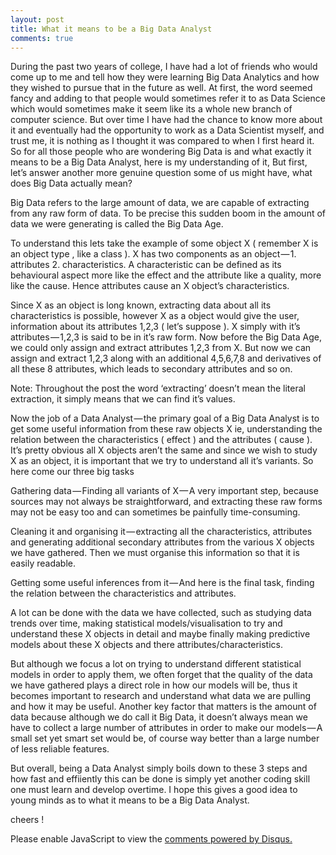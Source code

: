 ```yaml
---
layout: post
title: What it means to be a Big Data Analyst
comments: true
---
```



During the past two years of college, I have had a lot of friends who would come up to me and tell how they were learning Big Data Analytics and how they wished to pursue that in the future as well. At first, the word seemed fancy and adding to that people would sometimes refer it to as Data Science which would sometimes make it seem like its a whole new branch of computer science. But over time I have had the chance to know more about it and eventually had the opportunity to work as a Data Scientist myself, and trust me, it is nothing as I thought it was compared to when I first heard it. So for all those people who are wondering Big Data is and what exactly it means to be a Big Data Analyst, here is my understanding of it, But first, let’s answer another more genuine question some of us might have, what does Big Data actually mean?

Big Data refers to the large amount of data, we are capable of extracting from any raw form of data. To be precise this sudden boom in the amount of data we were generating is called the Big Data Age.

To understand this lets take the example of some object X ( remember X is an object type , like a class ). X has two components as an object — 1. attributes 2. characteristics. A characteristic can be defined as its behavioural aspect more like the effect and the attribute like a quality, more like the cause. Hence attributes cause an X object’s characteristics.

Since X as an object is long known, extracting data about all its characteristics is possible, however X as a object would give the user, information about its attributes 1,2,3 ( let’s suppose ). X simply with it’s attributes — 1,2,3 is said to be in it’s raw form. Now before the Big Data Age, we could only assign and extract attributes 1,2,3 from X. But now we can assign and extract 1,2,3 along with an additional 4,5,6,7,8 and derivatives of all these 8 attributes, which leads to secondary attributes and so on.

Note: Throughout the post the word ‘extracting’ doesn’t mean the literal extraction, it simply means that we can find it’s values.

Now the job of a Data Analyst — the primary goal of a Big Data Analyst is to get some useful information from these raw objects X ie, understanding the relation between the characteristics ( effect ) and the attributes ( cause ). It’s pretty obvious all X objects aren’t the same and since we wish to study X as an object, it is important that we try to understand all it’s variants. So here come our three big tasks

Gathering data — Finding all variants of X — A very important step, because sources may not always be straightforward, and extracting these raw forms may not be easy too and can sometimes be painfully time-consuming.

Cleaning it and organising it — extracting all the characteristics, attributes and generating additional secondary attributes from the various X objects we have gathered. Then we must organise this information so that it is easily readable.

Getting some useful inferences from it — And here is the final task, finding the relation between the characteristics and attributes.

A lot can be done with the data we have collected, such as studying data trends over time, making statistical models/visualisation to try and understand these X objects in detail and maybe finally making predictive models about these X objects and there attributes/characteristics.

But although we focus a lot on trying to understand different statistical models in order to apply them, we often forget that the quality of the data we have gathered plays a direct role in how our models will be, thus it becomes important to research and understand what data we are pulling and how it may be useful. Another key factor that matters is the amount of data because although we do call it Big Data, it doesn’t always mean we have to collect a large number of attributes in order to make our models — A small set yet smart set would be, of course way better than a large number of less reliable features.

But overall, being a Data Analyst simply boils down to these 3 steps and how fast and effiiently this can be done is simply yet another coding skill one must learn and develop overtime. I hope this gives a good idea to young minds as to what it means to be a Big Data Analyst.

cheers !


<div id="disqus_thread"></div>
<script>

/**
*  RECOMMENDED CONFIGURATION VARIABLES: EDIT AND UNCOMMENT THE SECTION BELOW TO INSERT DYNAMIC VALUES FROM YOUR PLATFORM OR CMS.
*  LEARN WHY DEFINING THESE VARIABLES IS IMPORTANT: https://disqus.com/admin/universalcode/#configuration-variables*/
/*
var disqus_config = function () {
this.page.url = PAGE_URL;  // Replace PAGE_URL with your page's canonical URL variable
this.page.identifier = PAGE_IDENTIFIER; // Replace PAGE_IDENTIFIER with your page's unique identifier variable
};
*/
(function() { // DON'T EDIT BELOW THIS LINE
var d = document, s = d.createElement('script');
s.src = 'https://sahitpj-github-io.disqus.com/embed.js';
s.setAttribute('data-timestamp', +new Date());
(d.head || d.body).appendChild(s);
})();
</script>
<noscript>Please enable JavaScript to view the <a href="https://disqus.com/?ref_noscript">comments powered by Disqus.</a></noscript>
                            